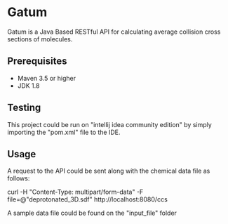# Gatum

Gatum is a Java Based RESTful API for calculating average collision cross sections of molecules.

## Prerequisites

- Maven 3.5 or higher
- JDK 1.8

## Testing

This project could be run on "intellij idea community edition" by simply importing the "pom.xml" file to the IDE.
 
## Usage

A request to the API could be sent along with the chemical data file as follows:

curl -H "Content-Type: multipart/form-data" -F file=@"deprotonated_3D.sdf" http://localhost:8080/ccs

A sample data file could be found on the "input_file" folder
